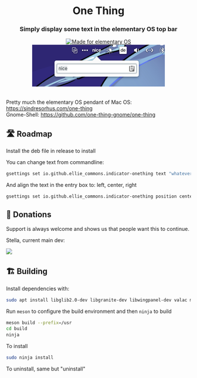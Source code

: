 
<div align="center">
  <h1 align="center">One Thing</h1>
  <h3 align="center">Simply display some text in the elementary OS top bar</h3>
    <a href="https://elementary.io">
      <img src="https://ellie-commons.github.io/community-badge.svg" alt="Made for elementary OS">
    </a>
</div>

<div align="center">
    <span align="center">
        <img class="center" src="data/screenshot.png" alt="One Thing indicator">
    </span>
</div>
</br>

Pretty much the elementary OS pendant of 
Mac OS: https://sindresorhus.com/one-thing
</br>
Gnome-Shell: https://github.com/one-thing-gnome/one-thing


## 🛣️ Roadmap

Install the deb file in release to install
   

You can change text from commandline:

```bash
gsettings set io.github.ellie_commons.indicator-onething text "whatever"
```

And align the text in the entry box to: left, center, right

```bash
gsettings set io.github.ellie_commons.indicator-onething position center
```


## 💝 Donations

Support is always welcome and shows us that people want this to continue.

Stella, current main dev:
<p align="left">
  <a href="https://ko-fi.com/teamcons">
    <img src="https://cdn.ko-fi.com/cdn/kofi3.png?v=2" width="150">
  </a>
</p>



## 🏗️ Building

Install dependencies with:

```bash
sudo apt install libglib2.0-dev libgranite-dev libwingpanel-dev valac meson
```

Run `meson` to configure the build environment and then `ninja` to build

```bash
meson build --prefix=/usr
cd build
ninja
```

To install

```bash
sudo ninja install
```

To uninstall, same but "uninstall"
